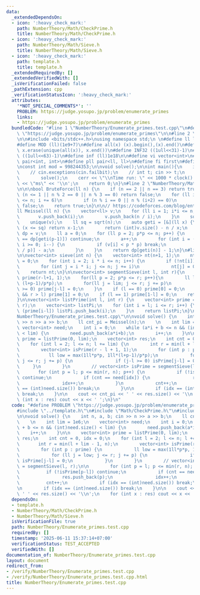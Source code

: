 ```yaml
---
data:
  _extendedDependsOn:
  - icon: ':heavy_check_mark:'
    path: NumberTheory/Math/CheckPrime.h
    title: NumberTheory/Math/CheckPrime.h
  - icon: ':heavy_check_mark:'
    path: NumberTheory/Math/Sieve.h
    title: NumberTheory/Math/Sieve.h
  - icon: ':heavy_check_mark:'
    path: template.h
    title: template.h
  _extendedRequiredBy: []
  _extendedVerifiedWith: []
  _isVerificationFailed: false
  _pathExtension: cpp
  _verificationStatusIcon: ':heavy_check_mark:'
  attributes:
    '*NOT_SPECIAL_COMMENTS*': ''
    PROBLEM: https://judge.yosupo.jp/problem/enumerate_primes
    links:
    - https://judge.yosupo.jp/problem/enumerate_primes
  bundledCode: "#line 1 \"NumberTheory/Enumerate_primes.test.cpp\"\n#define PROBLEM\
    \ \"https://judge.yosupo.jp/problem/enumerate_primes\"\n\n#line 2 \"template.h\"\
    \n\n#include <bits/stdc++.h>\nusing namespace std;\n \n#define ll long long\n\
    #define MOD (ll)(1e9+7)\n#define all(x) (x).begin(),(x).end()\n#define unique(x)\
    \ x.erase(unique(all(x)), x.end())\n#define INF32 ((1ull<<31)-1)\n#define INF64\
    \ ((1ull<<63)-1)\n#define inf (ll)1e18\n\n#define vi vector<int>\n#define pii\
    \ pair<int, int>\n#define pll pair<ll, ll>\n#define fi first\n#define se second\n\
    \nconst int mod = 998244353;\n\nvoid solve();\n\nint main(){\n    ios_base::sync_with_stdio(false);cin.tie(NULL);\n\
    \    // cin.exceptions(cin.failbit);\n    // int t; cin >> t;\n    // while(t--)\n\
    \        solve();\n    cerr << \"\\nTime run: \" << 1000 * clock() / CLOCKS_PER_SEC\
    \ << \"ms\" << '\\n';\n    return 0;\n}\n#line 2 \"NumberTheory/Math/CheckPrime.h\"\
    \n\n\nbool BruteForce(ll n) {\n    if (n == 2 || n == 3) return true;\n    if\
    \ (n <= 1 || n % 2 == 0 || n % 3 == 0) return false;\n    for (ll i = 5; i * i\
    \ <= n; i += 6)\n        if (n % i == 0 || n % (i+2) == 0)\n            return\
    \ false;\n    return true;\n}\n\n// https://codeforces.com/blog/entry/91632\n\
    ll Meissel(ll n) {\n    vector<ll> v;\n    for (ll i = 1; i*i <= n; i++) {\n \
    \       v.push_back(i);\n        v.push_back(n / i);\n    }\n    sort(all(v));\n\
    \    unique(v);\n    ll sq = sqrt(n);\n    auto geti = [&](ll x) {\n        if\
    \ (x <= sq) return x-1;\n        return (int)v.size() - n / x;\n    };\n    vector<ll>\
    \ dp = v;\n    ll a = 0;\n    for (ll p = 2; p*p <= n; p++) {\n        if (dp[geti(p)]\
    \ == dp[geti(p-1)]) continue;\n        a++;\n        for (int i = (int)v.size()-1;\
    \ i >= 0; i--) {\n            if (v[i] < p * p) break;\n            dp[i] -= dp[geti(v[i]\
    \ / p)] - a;\n        }\n    }\n    return dp[geti(n)] - 1;\n}\n#line 2 \"NumberTheory/Math/Sieve.h\"\
    \n\nvector<int> sieve(int n) {\n    vector<int> nt(n+1, 1);\n    nt[0] = nt[1]\
    \ = 0;\n    for (int i = 2; i * i <= n; i++) {\n        if (!nt[i]) continue;\n\
    \        for (int j = i * i; j <= n; j += i)\n            nt[j] = 0;\n    }\n\
    \    return nt;\n}\n\nvector<int> segmentSieve(int l, int r){\n    vector<int>\
    \ prime(r-l+1, 1);\n    for(ll p = 2; p*p <= r; p++){\n        ll lim = max(p*p,\
    \ (l+p-1)/p*p);\n        for(ll j = lim; j <= r; j += p)\n            if (j-l\
    \ >= 0) prime[j-l] = 0;\n    }\n    if (l == 0) prime[0] = 0;\n    if (l == 0\
    \ && r > l) prime[1] = 0;\n    if (l == 1) prime[1-l] = 0;\n    return prime;\n\
    }\n\nvector<int> listPrime(int l, int r) {\n    vector<int> prime = segmentSieve(l,\
    \ r);\n    vector<int> listPi;\n    for (int i = l; i <= r; i++) {\n        if\
    \ (prime[i-l]) listPi.push_back(i);\n    }\n    return listPi;\n}\n#line 6 \"\
    NumberTheory/Enumerate_primes.test.cpp\"\n\nvoid solve() {\n    int n, a, b; cin\
    \ >> n >> a >> b;\n    ll cnt_pi = Meissel(n);\n    \n    int lim = 1e6;\n   \
    \ vector<int> need;\n    int i = 0;\n    while (a*i + b <= n && (int)need.size()\
    \ < lim) {\n        need.push_back(a*i+b);\n        i++;\n    }\n\n    vector<int>\
    \ prime = listPrime(0, lim);\n    vector<int> res;\n    int cnt = 0, idx = 0;\n\
    \    for (int l = 2; l <= n; l += lim) {\n        int r = min(l + lim - 1, n);\n\
    \        vector<int> isPrime(r - l + 1, 1);\n        for (int p : prime) {\n \
    \           ll low = max(1ll*p*p, 1ll*(l+p-1)/p*p);\n            for (ll j = low;\
    \ j <= r; j += p) {\n                if (j-l >= 0) isPrime[j-l] = 0;\n       \
    \     }\n        }\n        // vector<int> isPrime = segmentSieve(l, r);\n\n \
    \       for (int p = l; p <= min(r, n); p++) {\n            if (!isPrime[p-l])\
    \ continue;\n            if (cnt == need[idx]) {\n                res.push_back(p);\n\
    \                idx++;\n            }\n            cnt++;\n            if (idx\
    \ == (int)need.size()) break;\n        }\n\n        if (idx == (int)need.size())\
    \ break;\n    }\n\n    cout << cnt_pi << ' ' << res.size() << '\\n';\n    for\
    \ (int x : res) cout << x << ' ';\n}\n"
  code: "#define PROBLEM \"https://judge.yosupo.jp/problem/enumerate_primes\"\n\n\
    #include \"../template.h\"\n#include \"Math/CheckPrime.h\"\n#include \"Math/Sieve.h\"\
    \n\nvoid solve() {\n    int n, a, b; cin >> n >> a >> b;\n    ll cnt_pi = Meissel(n);\n\
    \    \n    int lim = 1e6;\n    vector<int> need;\n    int i = 0;\n    while (a*i\
    \ + b <= n && (int)need.size() < lim) {\n        need.push_back(a*i+b);\n    \
    \    i++;\n    }\n\n    vector<int> prime = listPrime(0, lim);\n    vector<int>\
    \ res;\n    int cnt = 0, idx = 0;\n    for (int l = 2; l <= n; l += lim) {\n \
    \       int r = min(l + lim - 1, n);\n        vector<int> isPrime(r - l + 1, 1);\n\
    \        for (int p : prime) {\n            ll low = max(1ll*p*p, 1ll*(l+p-1)/p*p);\n\
    \            for (ll j = low; j <= r; j += p) {\n                if (j-l >= 0)\
    \ isPrime[j-l] = 0;\n            }\n        }\n        // vector<int> isPrime\
    \ = segmentSieve(l, r);\n\n        for (int p = l; p <= min(r, n); p++) {\n  \
    \          if (!isPrime[p-l]) continue;\n            if (cnt == need[idx]) {\n\
    \                res.push_back(p);\n                idx++;\n            }\n  \
    \          cnt++;\n            if (idx == (int)need.size()) break;\n        }\n\
    \n        if (idx == (int)need.size()) break;\n    }\n\n    cout << cnt_pi <<\
    \ ' ' << res.size() << '\\n';\n    for (int x : res) cout << x << ' ';\n}"
  dependsOn:
  - template.h
  - NumberTheory/Math/CheckPrime.h
  - NumberTheory/Math/Sieve.h
  isVerificationFile: true
  path: NumberTheory/Enumerate_primes.test.cpp
  requiredBy: []
  timestamp: '2025-06-11 15:37:14+07:00'
  verificationStatus: TEST_ACCEPTED
  verifiedWith: []
documentation_of: NumberTheory/Enumerate_primes.test.cpp
layout: document
redirect_from:
- /verify/NumberTheory/Enumerate_primes.test.cpp
- /verify/NumberTheory/Enumerate_primes.test.cpp.html
title: NumberTheory/Enumerate_primes.test.cpp
---
```

